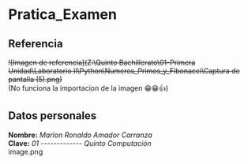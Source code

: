 # Pratica_Examen
## Referencia
~~![Imagen de referencia](Z:\Quinto Bachillerato\01-Primera Unidad\Laboratorio II\Python\Numeros_Primos_y_Fibonacci\Captura de pantalla (5).png)~~ <br>
(No funciona la importacion de la imagen 😁😁👍)
## Datos personales
**Nombre:** _Marlon Ronaldo Amador Carranza_ <br>
**Clave:** _01 ------------- Quinto Computación_ <br>
image.png